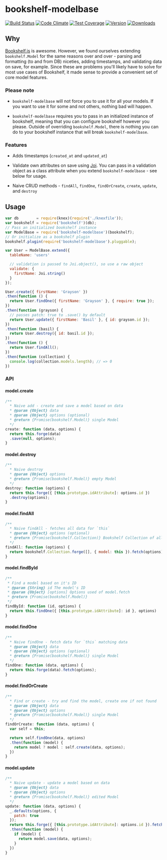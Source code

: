 # bookshelf-modelbase
[![Build Status](https://travis-ci.org/bsiddiqui/bookshelf-modelbase.svg?branch=master)](https://travis-ci.org/BashPros/bookshelf-modelbase) [![Code Climate](https://codeclimate.com/github/BashPros/bookshelf-modelbase/badges/gpa.svg)](https://codeclimate.com/github/BashPros/bookshelf-modelbase) [![Test Coverage](https://codeclimate.com/github/BashPros/bookshelf-modelbase/badges/coverage.svg)](https://codeclimate.com/github/BashPros/bookshelf-modelbase) [![Version](https://badge.fury.io/js/bookshelf-modelbase.svg)](http://badge.fury.io/js/bookshelf-modelbase) [![Downloads](http://img.shields.io/npm/dm/bookshelf-modelbase.svg)](https://www.npmjs.com/package/bookshelf-modelbase)

## Why
[Bookshelf.js](https://github.com/tgriesser/bookshelf) is awesome. However,
we found ourselves extending `bookshelf.Model` for the same reasons over and
over - parsing and formatting (to and from DB) niceties, adding timestamps, and
validating data on save, for example. Since these are problems you'll likely
have to solve for most use cases of Bookshelf, it made sense to provide a
convenient set of core model features.

### Please note
* `bookshelf-modelbase` will not force you to use it for all your models.
If you want to use it for some and not others, nothing bad will happen.

* `bookshelf-modelbase` requires you to pass in an initialized instance
of bookshelf, meaning that you can configure bookshelf however you please.
Outside of overriding `bookshelf.Model`, there is nothing you can do to
your bookshelf instance that will break `bookshelf-modelbase`.

### Features
* Adds timestamps (`created_at` and `updated_at`)

* Validate own attributes on save using [Joi](https://github.com/hapijs/joi).
You can pass in a validation object as a class attribute when you extend
`bookshelf-modelbase` - see below for usage.

* Naive CRUD methods - `findAll`, `findOne`, `findOrCreate`, `create`, `update`, and `destroy`

## Usage
```javascript
var db        = require(knex)(require('./knexfile'));
var bookshelf = require('bookshelf')(db);
// Pass an initialized bookshelf instance
var ModelBase = require('bookshelf-modelbase')(bookshelf);
// Or initialize as a bookshelf plugin
bookshelf.plugin(require('bookshelf-modelbase').pluggable);

var User = ModelBase.extend({
  tableName: 'users'

  // validation is passed to Joi.object(), so use a raw object
  validate: {
    firstName: Joi.string()
  }
});

User.create({ firstName: 'Grayson' })
.then(function () {
  return User.findOne({ firstName: 'Grayson' }, { require: true });
})
.then(function (grayson) {
  // passes patch: true to .save() by default
  return User.update({ firstName: 'Basil' }, { id: grayson.id });
})
.then(function (basil) {
  return User.destroy({ id: basil.id });
})
.then(function () {
  return User.findAll();
})
.then(function (collection) {
  console.log(collection.models.length); // => 0
})

```

### API

#### model.create

```js
/**
  * Naive add - create and save a model based on data
  * @param {Object} data
  * @param {Object} options (optional)
  * @return {Promise(bookshelf.Model)} single Model
  */
create: function (data, options) {
  return this.forge(data)
  .save(null, options);
}
```

#### model.destroy

```js
/**
  * Naive destroy
  * @param {Object} options
  * @return {Promise(bookshelf.Model)} empty Model
  */
destroy: function (options) {
  return this.forge({ [this.prototype.idAttribute]: options.id })
  .destroy(options);
}
```

#### model.findAll

```javascript
/**
  * Naive findAll - fetches all data for `this`
  * @param {Object} options (optional)
  * @return {Promise(bookshelf.Collection)} Bookshelf Collection of all Models
  */
findAll: function (options) {
  return bookshelf.Collection.forge([], { model: this }).fetch(options);
}
```

#### model.findById

```javascript
/**
 * Find a model based on it's ID
 * @param {String} id The model's ID
 * @param {Object} [options] Options used of model.fetch
 * @return {Promise(bookshelf.Model)}
 */
findById: function (id, options) {
  return this.findOne({ [this.prototype.idAttribute]: id }, options)
}
```

#### model.findOne

```js
/**
  * Naive findOne - fetch data for `this` matching data
  * @param {Object} data
  * @param {Object} options (optional)
  * @return {Promise(bookshelf.Model)} single Model
  */
findOne: function (data, options) {
  return this.forge(data).fetch(options);
}
```

#### model.findOrCreate
```js
/**
  * Find or create - try and find the model, create one if not found
  * @param {Object} data
  * @param {Object} options
  * @return {Promise(bookshelf.Model)} single Model
  */
findOrCreate: function (data, options) {
  var self = this;

  return self.findOne(data, options)
  .then(function (model) {
    return model ? model : self.create(data, options);
  })
}
```

#### model.update

```js
/**
  * Naive update - update a model based on data
  * @param {Object} data
  * @param {Object} options
  * @return {Promise(bookshelf.Model)} edited Model
  */
update: function (data, options) {
  _.defaults(options, {
    patch: true
  });
  return this.forge({ [this.prototype.idAttribute]: options.id }).fetch(options)
  .then(function (model) {
    if (model) {
      return model.save(data, options);
    }
  })
}
```
